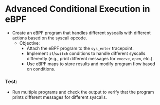 # Advanced Conditional Execution in eBPF

- Create an eBPF program that handles different syscalls with different actions based on the syscall opcode.
    - Objective:
        - Attach the eBPF program to the `sys_enter` tracepoint.
        - Implement `if`/`switch` conditions to handle different syscalls differently (e.g., print different messages for `execve`, `open`, etc.).
        - Use eBPF maps to store results and modify program flow based on conditions.

### Test:
- Run multiple programs and check the output to verify that the program prints different messages for different syscalls.
